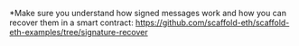 \*Make sure you understand how signed messages work and how you can recover them in a smart contract: https://github.com/scaffold-eth/scaffold-eth-examples/tree/signature-recover
